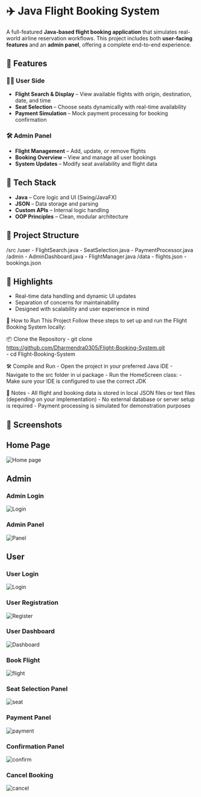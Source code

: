 # ✈️ Java Flight Booking System

A full-featured **Java-based flight booking application** that simulates real-world airline reservation workflows. This project includes both **user-facing features** and an **admin panel**, offering a complete end-to-end experience.

## 🚀 Features

### 🧑‍💼 User Side
- **Flight Search & Display** – View available flights with origin, destination, date, and time
- **Seat Selection** – Choose seats dynamically with real-time availability
- **Payment Simulation** – Mock payment processing for booking confirmation

### 🛠 Admin Panel
- **Flight Management** – Add, update, or remove flights
- **Booking Overview** – View and manage all user bookings
- **System Updates** – Modify seat availability and flight data

## 🧰 Tech Stack
- **Java** – Core logic and UI (Swing/JavaFX)
- **JSON** – Data storage and parsing
- **Custom APIs** – Internal logic handling
- **OOP Principles** – Clean, modular architecture

## 📂 Project Structure
/src /user - FlightSearch.java - SeatSelection.java - PaymentProcessor.java /admin - AdminDashboard.java - FlightManager.java /data - flights.json - bookings.json

## 🎯 Highlights
- Real-time data handling and dynamic UI updates  
- Separation of concerns for maintainability  
- Designed with scalability and user experience in mind

🚀 How to Run This Project
Follow these steps to set up and run the Flight Booking System locally:

   📦 Clone the Repository
    - git clone https://github.com/Dharmendra0305/Flight-Booking-System.git <br>
    - cd Flight-Booking-System
    
   🛠 Compile and Run
    - Open the project in your preferred Java IDE
    - Navigate to the src folder in ui package
    - Run the HomeScreen class: 
    - Make sure your IDE is configured to use the correct JDK
    
   📁 Notes
    - All flight and booking data is stored in local JSON files or text files (depending on your implementation)
    - No external database or server setup is required
    - Payment processing is simulated for demonstration purposes

## 📸 Screenshots

<h2>Home Page</h2>

![Home page](https://github.com/Dharmendra0305/Flight-Booking-System/blob/c448160a3606e87f3ee0ba710d28115c7294c90b/Home-Page.png)

<h2>Admin</h2>

<h3>Admin Login</h3>

![Login](https://github.com/Dharmendra0305/Flight-Booking-System/blob/c448160a3606e87f3ee0ba710d28115c7294c90b/Admin-Login.png)

<h3>Admin Panel</h3>

![Panel](https://github.com/Dharmendra0305/Flight-Booking-System/blob/c448160a3606e87f3ee0ba710d28115c7294c90b/Admin-Panel.png)

<h2>User</h2>

<h3>User Login</h3>

![Login](https://github.com/Dharmendra0305/Flight-Booking-System/blob/345a37f312afe9e1dce72f9bae72123c4a3a3da5/UserLogin.png)

<h3>User Registration</h3>

![Register](https://github.com/Dharmendra0305/Flight-Booking-System/blob/345a37f312afe9e1dce72f9bae72123c4a3a3da5/UserRegister.png)

<h3>User Dashboard</h3>

![Dashboard](https://github.com/Dharmendra0305/Flight-Booking-System/blob/345a37f312afe9e1dce72f9bae72123c4a3a3da5/UserDashboard.png)

<h3>Book Flight</h3>

![flight](https://github.com/Dharmendra0305/Flight-Booking-System/blob/345a37f312afe9e1dce72f9bae72123c4a3a3da5/BookingApp.png)

<h3>Seat Selection Panel</h3>

![seat](https://github.com/Dharmendra0305/Flight-Booking-System/blob/345a37f312afe9e1dce72f9bae72123c4a3a3da5/Seat.png)

<h3>Payment Panel</h3>

![payment](https://github.com/Dharmendra0305/Flight-Booking-System/blob/345a37f312afe9e1dce72f9bae72123c4a3a3da5/Payment.png)

<h3>Confirmation Panel</h3>

![confirm](https://github.com/Dharmendra0305/Flight-Booking-System/blob/345a37f312afe9e1dce72f9bae72123c4a3a3da5/Confirm-Panel.png)

<h3>Cancel Booking</h3>

![cancel](https://github.com/Dharmendra0305/Flight-Booking-System/blob/345a37f312afe9e1dce72f9bae72123c4a3a3da5/Cancel.png)
